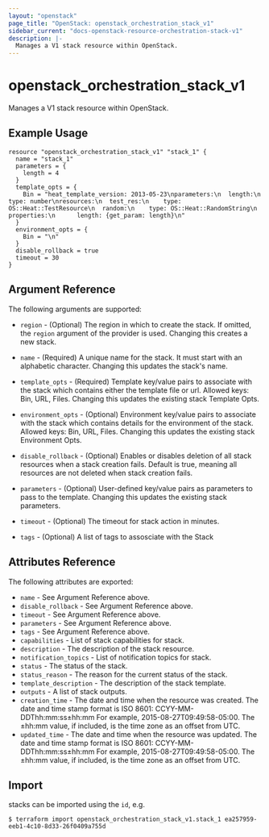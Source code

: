 ```yaml
---
layout: "openstack"
page_title: "OpenStack: openstack_orchestration_stack_v1"
sidebar_current: "docs-openstack-resource-orchestration-stack-v1"
description: |-
  Manages a V1 stack resource within OpenStack.
---
```


# openstack\_orchestration\_stack_v1

Manages a V1 stack resource within OpenStack.

## Example Usage

```hcl
resource "openstack_orchestration_stack_v1" "stack_1" {
  name = "stack_1"
  parameters = {
	length = 4
  }
  template_opts = {
	Bin = "heat_template_version: 2013-05-23\nparameters:\n  length:\n    type: number\nresources:\n  test_res:\n    type: OS::Heat::TestResource\n  random:\n    type: OS::Heat::RandomString\n    properties:\n      length: {get_param: length}\n"
  }
  environment_opts = {
	Bin = "\n"
  }
  disable_rollback = true
  timeout = 30
}
```

## Argument Reference

The following arguments are supported:

* `region` - (Optional) The region in which to create the stack. If
    omitted, the `region` argument of the provider is used. Changing this
    creates a new stack.

* `name` - (Required) A unique name for the stack. It must start with an
    alphabetic character. Changing this updates the stack's name.

* `template_opts` - (Required) Template key/value pairs to associate with the
    stack which contains either the template file or url.
    Allowed keys: Bin, URL, Files. Changing this updates the existing stack
    Template Opts.

* `environment_opts` - (Optional) Environment key/value pairs to associate with
    the stack which contains details for the environment of the stack.
    Allowed keys: Bin, URL, Files. Changing this updates the existing stack
    Environment Opts.

* `disable_rollback` - (Optional) Enables or disables deletion of all stack
    resources when a stack creation fails. Default is true, meaning all
    resources are not deleted when stack creation fails.

* `parameters` - (Optional) User-defined key/value pairs as parameters to pass
    to the template. Changing this updates the existing stack parameters.

* `timeout` - (Optional) The timeout for stack action in minutes.

* `tags` - (Optional) A list of tags to assosciate with the Stack

## Attributes Reference

The following attributes are exported:

* `name` - See Argument Reference above.
* `disable_rollback` - See Argument Reference above.
* `timeout` - See Argument Reference above.
* `parameters` - See Argument Reference above.
* `tags` - See Argument Reference above.
* `capabilities` - List of stack capabilities for stack.
* `description` - The description of the stack resource.
* `notification_topics` - List of notification topics for stack.
* `status` - The status of the stack.
* `status_reason` - The reason for the current status of the stack.
* `template_description` - The description of the stack template.
* `outputs` - A list of stack outputs.
* `creation_time` - The date and time when the resource was created. The date
    and time stamp format is ISO 8601: CCYY-MM-DDThh:mm:ss±hh:mm
    For example, 2015-08-27T09:49:58-05:00. The ±hh:mm value, if included,
    is the time zone as an offset from UTC.
* `updated_time` - The date and time when the resource was updated. The date
    and time stamp format is ISO 8601: CCYY-MM-DDThh:mm:ss±hh:mm
    For example, 2015-08-27T09:49:58-05:00. The ±hh:mm value, if included,
    is the time zone as an offset from UTC.

## Import

stacks can be imported using the `id`, e.g.

```
$ terraform import openstack_orchestration_stack_v1.stack_1 ea257959-eeb1-4c10-8d33-26f0409a755d
```
